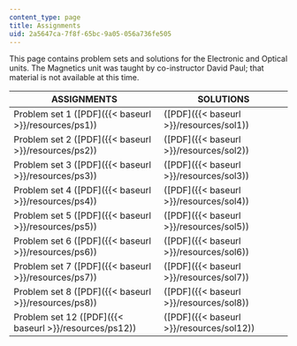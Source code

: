 ```yaml
---
content_type: page
title: Assignments
uid: 2a5647ca-7f8f-65bc-9a05-056a736fe505
---
```


This page contains problem sets and solutions for the Electronic and Optical units. The Magnetics unit was taught by co-instructor David Paul; that material is not available at this time.

| ASSIGNMENTS | SOLUTIONS |
| --- | --- |
| Problem set 1 ([PDF]({{< baseurl >}}/resources/ps1)) | ([PDF]({{< baseurl >}}/resources/sol1)) |
| Problem set 2 ([PDF]({{< baseurl >}}/resources/ps2)) | ([PDF]({{< baseurl >}}/resources/sol2)) |
| Problem set 3 ([PDF]({{< baseurl >}}/resources/ps3)) | ([PDF]({{< baseurl >}}/resources/sol3)) |
| Problem set 4 ([PDF]({{< baseurl >}}/resources/ps4)) | ([PDF]({{< baseurl >}}/resources/sol4)) |
| Problem set 5 ([PDF]({{< baseurl >}}/resources/ps5)) | ([PDF]({{< baseurl >}}/resources/sol5)) |
| Problem set 6 ([PDF]({{< baseurl >}}/resources/ps6)) | ([PDF]({{< baseurl >}}/resources/sol6)) |
| Problem set 7 ([PDF]({{< baseurl >}}/resources/ps7)) | ([PDF]({{< baseurl >}}/resources/sol7)) |
| Problem set 8 ([PDF]({{< baseurl >}}/resources/ps8)) | ([PDF]({{< baseurl >}}/resources/sol8)) |
| Problem set 12 ([PDF]({{< baseurl >}}/resources/ps12)) | ([PDF]({{< baseurl >}}/resources/sol12))